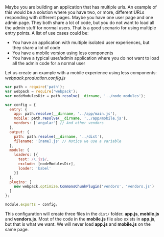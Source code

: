 Maybe you are building an application that has multiple urls. An example of this would be a solution where you have two, or more, different URLs responding with different pages. Maybe you have one user page and one admin page. They both share a lot of code, but you do not want to load all the admin stuff for normal users. That is a good scenario for using multiple entry points. A list of use cases could be:

* You have an application with multiple isolated user experiences, but they share a lot of code
* You have a mobile version using less components
* You have a typical user/admin application where you do not want to load all the admin code for a normal user

Let us create an example with a mobile experience using less components: *webpack.production.config.js*

```js
var path = require('path');
var webpack = require('webpack');
var nodeModulesDir = path.resolve(__dirname, '../node_modules');

var config = {
  entry: {
    app: path.resolve(__dirname, '../app/main.js'),
    mobile: path.resolve(__dirname, '../app/mobile.js'),
    vendors: ['angular'] // And other vendors
  },
  output: {
    path: path.resolve(__dirname, '../dist'),
    filename: '[name].js' // Notice we use a variable
  },
  module: {
    loaders: [{
      test: /\.js$/,
      exclude: [nodeModulesDir],
      loader: 'babel'
    }]
  },
  plugins: [
    new webpack.optimize.CommonsChunkPlugin('vendors', 'vendors.js')
  ]
};

module.exports = config;
```

This configuration will create three files in the `dist/` folder. **app.js**, **mobile.js** and **vendors.js**. Most of the code in the **mobile.js** file also exists in **app.js**, but that is what we want. We will never load **app.js** and **mobile.js** on the same page.